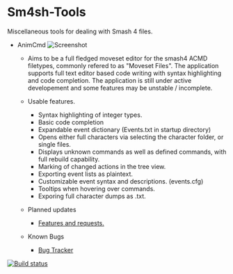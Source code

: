 Sm4sh-Tools
===========

Miscellaneous tools for dealing with Smash 4 files.

- AnimCmd
![Screenshot](http://i.imgur.com/jERDutV.png)
  - Aims to be a full fledged moveset editor for the smash4 ACMD filetypes, commonly refered to as "Moveset Files". The application supports full text editor based code writing with syntax highlighting and code completion. The application is still under active developement and some features may be unstable / incomplete.
  - Usable features.
    - Syntax highlighting of integer types.
    - Basic code completion
    - Expandable event dictionary (Events.txt in startup directory)
    - Opens either full characters via selecting the character folder, or single files.
    - Displays unknown commands as well as defined commands, with full rebuild capability.
    - Marking of changed actions in the tree view.
    - Exporting event lists as plaintext.
    - Customizable event syntax and descriptions. (events.cfg)
    - Tooltips when hovering over commands.
    - Exporing full character dumps as .txt.
    
  - Planned updates
    - [Features and requests.](https://github.com/Sammi-Husky/Sm4sh-Tools/issues?q=is%3Aopen+is%3Aissue+label%3Aenhancement)

  - Known Bugs
    - [Bug Tracker](http://www.github.com/sammi-husky/sm4sh-tools/issues)

[![Build status](https://ci.appveyor.com/api/projects/status/e6q6vbdgjs4eoop5?svg=true)](https://ci.appveyor.com/project/Sammi-Husky/sm4sh-tools)

